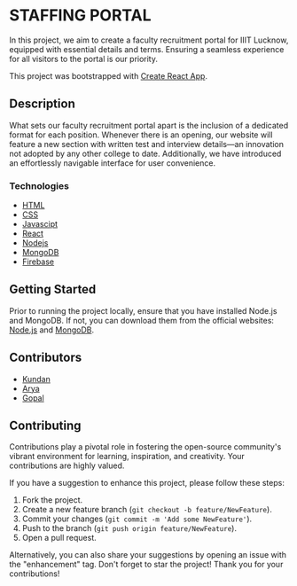 # STAFFING PORTAL

In this project, we aim to create a faculty recruitment portal for IIIT Lucknow, equipped with essential details and terms. Ensuring a seamless experience for all visitors to the portal is our priority.

This project was bootstrapped with [Create React App](https://github.com/facebook/create-react-app).

## Description

What sets our faculty recruitment portal apart is the inclusion of a dedicated format for each position. Whenever there is an opening, our website will feature a new section with written test and interview details—an innovation not adopted by any other college to date. Additionally, we have introduced an effortlessly navigable interface for user convenience.

### Technologies 

* [HTML](https://html.com/)
* [CSS](https://www.w3.org/Style/CSS/Overview.en.html)
* [Javascipt](https://www.javascript.com/)
* [React](https://reactjs.org/)
* [Nodejs](https://nodejs.org/en/)
* [MongoDB](https://cloud.mongodb.com/v2/62318012bb235a78d54070af#clusters)
* [Firebase](https://firebase.google.com/?gclsrc=aw.ds&gclid=Cj0KCQjw8uOWBhDXARIsAOxKJ2GmOhE2AWiHBl_BHDo9e_8Zu_AWwTJjbL_SJ1Hh0-DnvVC__DEU4zoaAv2fEALw_wcB)

## Getting Started

Prior to running the project locally, ensure that you have installed Node.js and MongoDB. If not, you can download them from the official websites: [Node.js](https://nodejs.org/en/) and [MongoDB](https://cloud.mongodb.com/v2/62318012bb235a78d54070af#clusters).

## Contributors

* [Kundan]()
* [Arya](https://github.com/GitArya27)
* [Gopal](https://github.com/Gopal2021025)

## Contributing

Contributions play a pivotal role in fostering the open-source community's vibrant environment for learning, inspiration, and creativity. Your contributions are highly valued.

If you have a suggestion to enhance this project, please follow these steps:
1. Fork the project.
2. Create a new feature branch (`git checkout -b feature/NewFeature`).
3. Commit your changes (`git commit -m 'Add some NewFeature'`).
4. Push to the branch (`git push origin feature/NewFeature`).
5. Open a pull request.

Alternatively, you can also share your suggestions by opening an issue with the "enhancement" tag. Don't forget to star the project! Thank you for your contributions!
